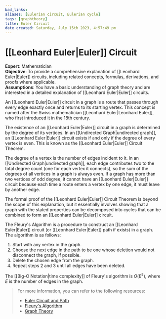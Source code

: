 ```yaml
---
bad_links: 
aliases: [Eulerian circuit, Eulerian cycle]
tags: [graphtheory]
title: Euler Circuit
date created: Saturday, July 15th 2023, 4:57:49 pm
---
```

# [[Leonhard Euler|Euler]] Circuit
**Expert**: Mathematician  
**Objective**: To provide a comprehensive explanation of [[Leonhard Euler|Euler]] circuits, including related concepts, formulas, derivations, and proofs where applicable.  
**Assumptions**: You have a basic understanding of graph theory and are interested in a detailed explanation of [[Leonhard Euler|Euler]] circuits.

An [[Leonhard Euler|Euler]] circuit in a graph is a route that passes through every edge exactly once and returns to its starting vertex. This concept is named after the Swiss mathematician [[Leonhard Euler|Leonhard Euler]], who first introduced it in the 18th century.

The existence of an [[Leonhard Euler|Euler]] circuit in a graph is determined by the degree of its vertices. In an [[Undirected Graph|undirected graph]], an [[Leonhard Euler|Euler]] circuit exists if and only if the degree of every vertex is even. This is known as the [[Leonhard Euler|Euler]] Circuit Theorem.

The degree of a vertex is the number of edges incident to it. In an [[Undirected Graph|undirected graph]], each edge contributes two to the total degree count (one for each vertex it connects), so the sum of the degrees of all vertices in a graph is always even. If a graph has more than two vertices of odd degree, it cannot have an [[Leonhard Euler|Euler]] circuit because each time a route enters a vertex by one edge, it must leave by another edge.

The formal proof of the [[Leonhard Euler|Euler]] Circuit Theorem is beyond the scope of this explanation, but it essentially involves showing that a graph with the stated properties can be decomposed into cycles that can be combined to form an [[Leonhard Euler|Euler]] circuit.

The Fleury's Algorithm is a procedure to construct an [[Leonhard Euler|Euler]] circuit (or [[Leonhard Euler|Euler]] path if exists) in a graph. The algorithm is as follows:

1. Start with any vertex in the graph.
2. Choose the next edge in the path to be one whose deletion would not disconnect the graph, if possible.
3. Delete the chosen edge from the graph.
4. Repeat steps 2 and 3 until all edges have been deleted.

The [[Big-O Notation|time complexity]] of Fleury's algorithm is $O(E^2)$, where $E$ is the number of edges in the graph.

> For more information, you can refer to the following resources:
> - [Euler Circuit and Path](https://www.google.com/search?q=Euler+Circuit+and+Path)
> - [Fleury's Algorithm](https://www.google.com/search?q=Fleury%27s+Algorithm)
> - [Graph Theory](https://www.google.com/search?q=Graph+Theory)